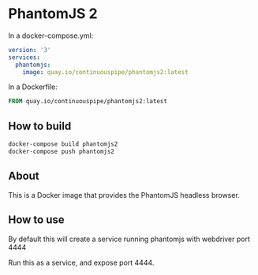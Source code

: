 # PhantomJS 2

In a docker-compose.yml:
```yml
version: '3'
services:
  phantomjs:
    image: quay.io/continuouspipe/phantomjs2:latest
```

In a Dockerfile:
```Dockerfile
FROM quay.io/continuouspipe/phantomjs2:latest
```

## How to build
```bash
docker-compose build phantomjs2
docker-compose push phantomjs2
```

## About

This is a Docker image that provides the PhantomJS headless browser.

## How to use

By default this will create a service running phantomjs with webdriver port 4444

Run this as a service, and expose port 4444.
